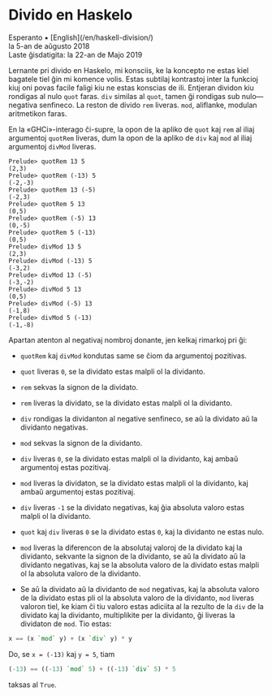 Divido en Haskelo
=================

<div class="center">Esperanto ▪ [English](/en/haskell-division/)</div>
<div class="center">la 5-an de aŭgusto 2018</div>
<div class="center">Laste ĝisdatigita: la 22-an de Majo 2019</div>

Lernante pri divido en Haskelo, mi konsciis, ke la koncepto ne estas kiel bagatele tiel ĝin mi
komence volis. Estas subtilaj kontrastoj inter la funkcioj kiuj oni povas facile faligi kiu ne
estas konscias de ili. Entjeran dividon kiu rondigas al nulo `quot` faras. `div` similas al `quot`,
tamen ĝi rondigas sub nulo—negativa senfineco. La reston de divido `rem` liveras. `mod`, aliflanke,
modulan aritmetikon faras.

En la «GHCi»-interago ĉi-supre, la opon de la apliko de `quot` kaj `rem` al iliaj argumentoj
`quotRem` liveras, dum la opon de la apliko de `div` kaj `mod` al iliaj argumentoj `divMod` liveras.

```
Prelude> quotRem 13 5
(2,3)
Prelude> quotRem (-13) 5
(-2,-3)
Prelude> quotRem 13 (-5)
(-2,3)
Prelude> quotRem 5 13
(0,5)
Prelude> quotRem (-5) 13
(0,-5)
Prelude> quotRem 5 (-13)
(0,5)
Prelude> divMod 13 5
(2,3)
Prelude> divMod (-13) 5
(-3,2)
Prelude> divMod 13 (-5)
(-3,-2)
Prelude> divMod 5 13
(0,5)
Prelude> divMod (-5) 13
(-1,8)
Prelude> divMod 5 (-13)
(-1,-8)
```

Apartan atenton al negativaj nombroj donante, jen kelkaj rimarkoj pri ĝi:

- `quotRem` kaj `divMod` kondutas same se ĉiom da argumentoj pozitivas.

- `quot` liveras `0`, se la dividato estas malpli ol la dividanto.

- `rem` sekvas la signon de la dividato.

- `rem` liveras la dividato, se la dividato estas malpli ol la dividanto.

- `div` rondigas la dividanton al negative senfineco, se aŭ la dividato aŭ la dividanto negativas.

- `mod` sekvas la signon de la dividanto.

- `div` liveras `0`, se la dividato estas malpli ol la dividanto, kaj ambaŭ argumentoj estas
  pozitivaj.

- `mod` liveras la dividaton, se la dividato estas malpli ol la dividanto, kaj ambaŭ argumentoj estas
  pozitivaj.

- `div` liveras `-1` se la dividato negativas, kaj ĝia absoluta valoro estas malpli ol la
  dividanto.

- `quot` kaj `div` liveras `0` se la dividato estas `0`, kaj la dividanto ne estas nulo.

- `mod` liveras la diferencon de la absolutaj valoroj de la dividato kaj la
  dividanto, sekvante la signon de la dividanto, se aŭ la dividato aŭ la
  dividanto negativas, kaj se la absoluta valoro de la dividato estas malpli ol
  la absoluta valoro de la dividanto.

- Se aŭ la dividato aŭ la dividanto de `mod` negativas, kaj la absoluta valoro
  de la dividato estas pli ol la absoluta valoro de la dividanto, `mod` liveras
  valoron tiel, ke kiam ĉi tiu valoro estas adiciita al la rezulto de la `div`
  de la dividato kaj la dividanto, multiplikite per la dividanto, ĝi liveras la
  dividaton de `mod`. Tio estas:
```haskell
x == (x `mod` y) + (x `div` y) * y
```
Do, se `x = (-13)` kaj `y = 5`, tiam
```haskell
(-13) == ((-13) `mod` 5) + ((-13) `div` 5) * 5
```
taksas al `True`.
